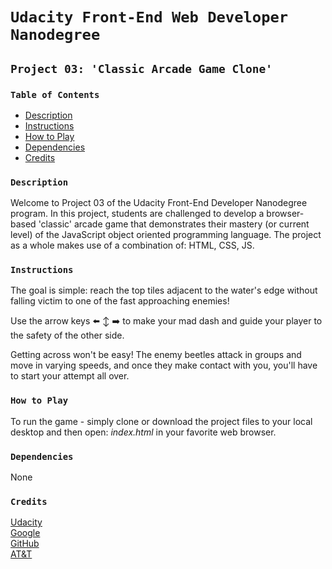 <!-- Theodore Sawyer, FEND - Project 03: 'Classic Arcade Game Clone' / README.md / 08.03.18 -->

# `Udacity Front-End Web Developer Nanodegree`

## `Project 03: 'Classic Arcade Game Clone'`

### `Table of Contents`

* [Description](#description)
* [Instructions](#instructions)
* [How to Play](#how-to-play)
* [Dependencies](#dependencies)
* [Credits](#credits)

### `Description`

Welcome to Project 03 of the Udacity Front-End Developer Nanodegree program. In this project, students are challenged to develop a browser-based 'classic' arcade game that demonstrates their mastery (or current level) of the JavaScript object oriented programming language. The project as a whole makes use of a combination of: HTML, CSS, JS.

### `Instructions`

The goal is simple: reach the top tiles adjacent to the water's edge without falling victim to one of the fast approaching enemies!

Use the arrow keys ⬅️ ↕️ ➡️ to make your mad dash and guide your player to the safety of the other side.

Getting across won't be easy! The enemy beetles attack in groups and move in varying speeds, and once they make contact with you, you'll have to start your attempt all over.

### `How to Play`

To run the game - simply clone or download the project files to your local desktop and then open: *index.html* in your favorite web browser.

### `Dependencies`

None

### `Credits`

[Udacity](https://www.udacity.com/course/front-end-web-developer-nanodegree--nd001)  
[Google](https://www.udacity.com/google)  
[GitHub](https://blog.udacity.com/2016/03/github-and-udacity-together-again.html)  
[AT&T](http://about.att.com/story/att_and_udacity_launch_online_training_program_nanodegree.html)
